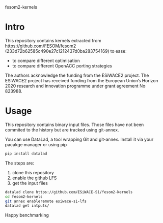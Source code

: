 fesom2-kernels

# Intro

This repository contains kernels extracted from https://github.com/FESOM/fesom2 (233d72b62585c490e27c1212437d0ba283754169) to ease:
- to compare different optimisation
- to compare different OpenACC porting strategies

The authors acknowledge the funding from the ESiWACE2 project. The ESiWACE2 project has received funding from the European Union’s Horizon 2020 research and innovation programme under grant agreement No 823988.

# Usage

This repository contains binary input files. Those files have not been commited to the history but are tracked using git-annex.

You can use DataLad, a tool wrapping Git and git-annex. Install it via your pacakge manager or using pip
````sh
pip install datalad
````

The steps are:
1. clone this repository
2. enable the github LFS
3. get the input files

````sh
datalad clone https://github.com/ESiWACE-S1/fesom2-kernels
cd fesom2-kernels
git annex enableremote esiwace-s1-lfs
datalad get intputs/
````

Happy benchmarking
